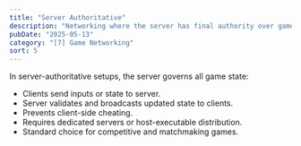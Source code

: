 ```yaml
---
title: "Server Authoritative"
description: "Networking where the server has final authority over game state."
pubDate: "2025-05-13"
category: "[7] Game Networking"
sort: 5
---
```


In server-authoritative setups, the server governs all game state:

- Clients send inputs or state to server.
- Server validates and broadcasts updated state to clients.
- Prevents client-side cheating.
- Requires dedicated servers or host-executable distribution.
- Standard choice for competitive and matchmaking games.
